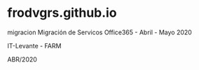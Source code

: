 # frodvgrs.github.io

migracion
Migración de Servicos Office365 - Abril - Mayo 2020

IT-Levante - FARM

ABR/2020
